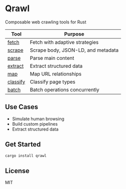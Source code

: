 # Qrawl

Composable web crawling tools for Rust

| Tool | Purpose |
|------|---------|
| [fetch](src/tools/fetch) | Fetch with adaptive strategies |
| [scrape](src/tools/scrape) | Scrape body, JSON-LD, and metadata |
| [parse](src/tools/parse) | Parse main content |
| [extract](src/tools/extract) | Extract structured data |
| [map](src/tools/map) | Map URL relationships |
| [classify](src/tools/classify) | Classify page types |
| [batch](src/tools/batch) | Batch operations concurrently |

## Use Cases

- Simulate human browsing
- Build custom pipelines
- Extract structured data

## Get Started

```bash
cargo install qrawl
```

## License

MIT
